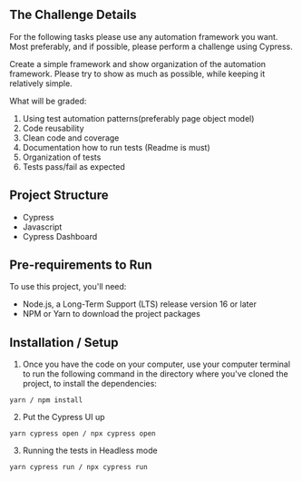 
## The Challenge Details

For the following tasks please use any automation framework you want. Most preferably, and if possible, please perform a challenge using Cypress.

Create a simple framework and show organization of the automation framework. Please try to show as much as possible, while keeping it relatively simple.

What will be graded:

1. Using test automation patterns(preferably page object model)
2. Code reusability
3. Clean code and coverage
4. Documentation how to run tests (Readme is must)
5. Organization of tests
6. Tests pass/fail as expected

## Project Structure
- Cypress
- Javascript
- Cypress Dashboard

## Pre-requirements to Run

To use this project, you'll need:

- Node.js, a Long-Term Support (LTS) release version 16 or later
- NPM or Yarn to download the project packages

## Installation / Setup


1. Once you have the code on your computer, use your computer terminal to run the following command in the directory where you've cloned the project, to install the dependencies:
```
yarn / npm install
```

2. Put the Cypress UI up
```
yarn cypress open / npx cypress open 
```

3. Running the tests in Headless mode
```
yarn cypress run / npx cypress run 
```


